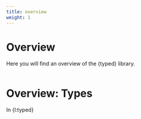 ```yaml
---
title: overview
weight: 1
---
```


# Overview

Here you will find an overview of the {typed} library.

```{toc}
```

# Overview: Types

In {l:typed}
